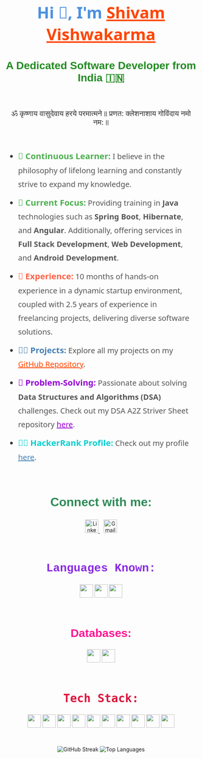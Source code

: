 <h1 align="center" style="font-family: 'Segoe UI', Tahoma, Geneva, Verdana, sans-serif; color: #4A90E2; font-size: 42px;">Hi 👋, I'm <a href="https://www.linkedin.com/in/shivam-vishwakarma-b981b3206/" target="_blank" style="color: #FF4500;">Shivam Vishwakarma</a></h1>

<h3 align="center" style="font-family: 'Verdana', sans-serif; color: #228B22; font-size: 28px;">A Dedicated Software Developer from India 🇮🇳</h3><br>

<p align="center" style="font-family: 'Georgia', serif; font-size: 20px; color: #333;">
  ॐ कृष्णाय वासुदेवाय हरये परमात्मने॥ प्रणत: क्लेशनाशाय गोविंदाय नमो नम:॥
</p>

<br>

<ul style="font-family: 'Segoe UI', Tahoma, Geneva, Verdana, sans-serif; font-size: 20px; line-height: 1.8; color: #333;">
  <li style="margin-bottom: 10px;">
    <span style="font-weight: bold; color: #4CAF50; font-size: 22px;">🌱 Continuous Learner:</span>
    <span style="font-size: 20px; color: #555;">I believe in the philosophy of lifelong learning and constantly strive to expand my knowledge.</span>
  </li>
  <li style="margin-bottom: 10px;">
    <span style="font-weight: bold; color: #4CAF50; font-size: 22px;">🌱 Current Focus:</span>
    <span style="font-size: 20px; color: #555;">Providing training in <strong>Java</strong> technologies such as <strong>Spring Boot</strong>, <strong>Hibernate</strong>, and <strong>Angular</strong>. Additionally, offering services in <strong>Full Stack Development</strong>, <strong>Web Development</strong>, and <strong>Android Development</strong>.</span>
  </li>
  <li style="margin-bottom: 10px;">
    <span style="font-weight: bold; color: #FF6347; font-size: 22px;">💼 Experience:</span>
    <span style="font-size: 20px; color: #555;">10 months of hands-on experience in a dynamic startup environment, coupled with 2.5 years of experience in freelancing projects, delivering diverse software solutions.</span>
  </li>
  <li style="margin-bottom: 10px;">
    <span style="font-weight: bold; color: #4682B4; font-size: 22px;">👨‍💻 Projects:</span>
    <span style="font-size: 20px; color: #555;">Explore all my projects on my <a href="https://github.com/ShivamVishw?tab=repositories" style="color: #FF4500;">GitHub Repository</a>.</span>
  </li>
  <li style="margin-bottom: 10px;">
    <span style="font-weight: bold; color: #9400D3; font-size: 22px;">🧠 Problem-Solving:</span>
    <span style="font-size: 20px; color: #555;">Passionate about solving <strong>Data Structures and Algorithms (DSA)</strong> challenges. Check out my DSA A2Z Striver Sheet repository <a href="https://github.com/your-repo-link" style="color: #9400D3;">here</a>.</span>
  </li>
  <li style="margin-bottom: 10px;">
    <span style="font-weight: bold; color: #00CED1; font-size: 22px;">👨‍💻 HackerRank Profile:</span>
    <span style="font-size: 20px; color: #555;">Check out my profile <a href="https://www.hackerrank.com/shivamvishwaka14" style="color: #4682B4;">here</a>.</span>
  </li>
</ul>


<br>

<h2 align="center" style="font-family: 'Arial Black', sans-serif; color: #2E8B57; font-size: 32px;">Connect with me:</h2>

<p align="center">
  <a href="https://www.linkedin.com/in/shivam-vishwakarma-b981b3206/" target="_blank">
    <img src="https://img.shields.io/badge/LinkedIn-0A66C2?style=for-the-badge&logo=linkedin&logoColor=white" height="35" alt="LinkedIn" />
  </a>
  <a href="mailto:shivamvishwakarma1432@gmail.com" target="_blank" style="margin-left: 10px;">
    <img src="https://img.shields.io/badge/Gmail-D14836?style=for-the-badge&logo=gmail&logoColor=white" height="35" alt="Gmail" />
  </a>
</p>

<br>

<h2 align="center" style="font-family: 'Courier New', monospace; color: #8A2BE2; font-size: 30px;">Languages Known:</h2>
<p align="center">
  <img src="https://img.shields.io/badge/Java-FF4500?style=for-the-badge&logo=java&logoColor=white" height="35" />
  <img src="https://img.shields.io/badge/TypeScript-007ACC?style=for-the-badge&logo=typescript&logoColor=white" height="35" />
  <img src="https://img.shields.io/badge/JavaScript-F7DF1E?style=for-the-badge&logo=javascript&logoColor=black" height="35" />
</p>

<br>

<h2 align="center" style="font-family: 'Trebuchet MS', sans-serif; color: #FF1493; font-size: 30px;">Databases:</h2>
<p align="center">
  <img src="https://img.shields.io/badge/MySQL-4479A1?style=for-the-badge&logo=mysql&logoColor=white" height="35" />
  <img src="https://img.shields.io/badge/MongoDB-4EA94B?style=for-the-badge&logo=mongodb&logoColor=white" height="35" />
</p>

<br>

<h2 align="center" style="font-family: 'Lucida Console', monospace; color: #DC143C; font-size: 30px;">Tech Stack:</h2>
<p align="center">
  <img src="https://img.shields.io/badge/HTML5-E34F26?style=for-the-badge&logo=html5&logoColor=white" height="35" />
  <img src="https://img.shields.io/badge/CSS3-1572B6?style=for-the-badge&logo=css3&logoColor=white" height="35" />
  <img src="https://img.shields.io/badge/Bootstrap-563D7C?style=for-the-badge&logo=bootstrap&logoColor=white" height="35" />
  <img src="https://img.shields.io/badge/Spring-6DB33F?style=for-the-badge&logo=spring&logoColor=white" height="35" />
  <img src="https://img.shields.io/badge/Angular-DD0031?style=for-the-badge&logo=angular&logoColor=white" height="35" />
  <img src="https://img.shields.io/badge/Material--UI-0081CB?style=for-the-badge&logo=mui&logoColor=white" height="35" />
  <img src="https://img.shields.io/badge/Spring%20Boot-6DB33F?style=for-the-badge&logo=spring-boot&logoColor=white" height="35" />
  <img src="https://img.shields.io/badge/Postman-FF6C37?style=for-the-badge&logo=postman&logoColor=white" height="35" />
  <img src="https://img.shields.io/badge/Thymeleaf-005F0F?style=for-the-badge&logo=thymeleaf&logoColor=white" height="35" />
  <img src="https://img.shields.io/badge/Market%20Research-00BFFF?style=for-the-badge&logo=researchgate&logoColor=white" height="35" />
</p>

<br>

<p align="center">
  <img src="https://github-readme-streak-stats.herokuapp.com/?user=shivamvishw&theme=radical" alt="GitHub Streak" />
  <img src="https://github-readme-stats.vercel.app/api/top-langs?username=shivamvishw&show_icons=true&locale=en&layout=compact&theme=radical" alt="Top Languages" />
</p>
